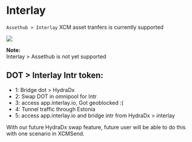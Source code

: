 # Interlay


`Assethub > Interlay` XCM asset tranfers is currently supported

![](/img/assethub2interlay.png)

**Note:**   
Interlay > Assethub is not yet supported


## DOT > Interlay Intr token:  
-  1: Bridge dot > HydraDx 
-  2: Swap DOT in omnipool for Intr 
-  3: access app.interlay.io, Got geoblocked :( 
-  4: Tunnel traffic through Estonia 
-  5: access app.interlay.io and bridge intr from HydraDx > interlay  


With our future HydraDx swap feature, future user will be able to do this with one scenario in XCMSend.
